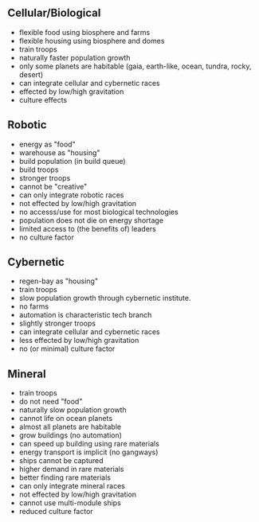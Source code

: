 ## Cellular/Biological 

* flexible food using biosphere and farms
* flexible housing using biosphere and domes
* train troops
* naturally faster population growth
* only some planets are habitable (gaia, earth-like, ocean, tundra, rocky, desert)
* can integrate cellular and cybernetic races
* effected by low/high gravitation
* culture effects

## Robotic

* energy as "food"
* warehouse as "housing"
* build population  (in build queue)
* build troops
* stronger troops
* cannot be "creative"
* can only integrate robotic races
* not effected by low/high gravitation
* no accesss/use for most biological technologies
* population does not die on energy shortage
* limited access to (the benefits of) leaders
* no culture factor

## Cybernetic

* regen-bay as "housing"
* train troops
* slow population growth through cybernetic institute.
* no farms
* automation is characteristic tech branch
* slightly stronger troops
* can integrate cellular and cybernetic races
* less effected by low/high gravitation
* no (or minimal) culture factor

## Mineral

* train troops
* do not need "food" 
* naturally slow population growth 
* cannot life on ocean planets
* almost all planets are habitable
* grow buildings (no automation)
* can speed up building using rare materials
* energy transport is implicit (no gangways)
* ships cannot be captured
* higher demand in rare materials
* better finding rare materials
* can only integrate mineral races
* not effected by low/high gravitation
* cannot use multi-module ships
* reduced culture factor